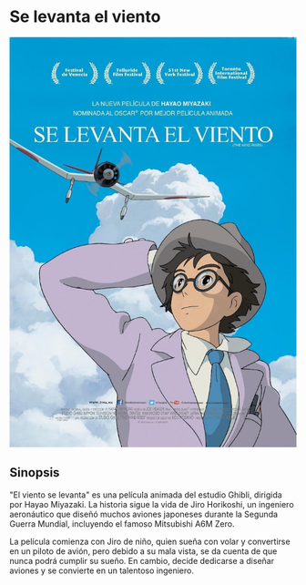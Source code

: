 # Se levanta el viento

![El viento se levanta poster](Img/SLEV.jpg)

## Sinopsis

"El viento se levanta" es una película animada del estudio Ghibli, dirigida por Hayao Miyazaki. La historia sigue la vida de Jiro Horikoshi, un ingeniero aeronáutico que diseñó muchos aviones japoneses durante la Segunda Guerra Mundial, incluyendo el famoso Mitsubishi A6M Zero.

La película comienza con Jiro de niño, quien sueña con volar y convertirse en un piloto de avión, pero debido a su mala vista, se da cuenta de que nunca podrá cumplir su sueño. En cambio, decide dedicarse a diseñar aviones y se convierte en un talentoso ingeniero.
